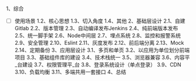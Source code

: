 1、综合
- [ ] 使用场景
1.2、核心思想
1.3、切入角度
1.4、其他
2、基础层设计
2.1、自建Gitlab
2.2、版本管理
2.3、自动编译发布Jenkins
2.4、纯前端版本发布
2.5、统一脚手架
2.6、Node中间层
2.7、埋点系统
2.8、监控和报警系统
2.9、安全管理
2.10、Eslint
2.11、灰度发布
2.12、前后端分离
2.13、Mock
2.14、定期备份
3、应用层设计
3.1、多页和单页
3.2、以应用为单位划分前端项目
3.3、基础组件库的建设
3.4、技术栈统一
3.5、浏览器兼容
3.6、内容平_台建设
3.7、权限管理平_台
3.8、登录系统设计（单点登录）
3.9、CDN
3.10、负载均衡
3.11、多端共用一套接口
4、总结

